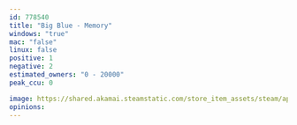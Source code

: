 ```yaml
---
id: 778540
title: "Big Blue - Memory"
windows: "true"
mac: "false"
linux: false
positive: 1
negative: 2
estimated_owners: "0 - 20000"
peak_ccu: 0

image: https://shared.akamai.steamstatic.com/store_item_assets/steam/apps/778540/header.jpg?t=1521016904
opinions:
---
```

